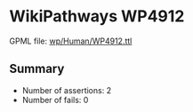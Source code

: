 # WikiPathways WP4912

GPML file: [wp/Human/WP4912.ttl](wp/Human/WP4912.ttl)

## Summary

* Number of assertions: 2
* Number of fails: 0
